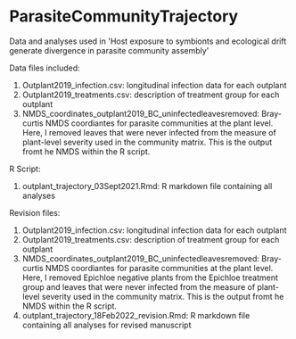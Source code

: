 # ParasiteCommunityTrajectory
Data and analyses used in 'Host exposure to symbionts and ecological drift generate divergence in parasite community assembly'    

Data files included: 
1. Outplant2019_infection.csv: longitudinal infection data for each outplant
2. Outplant2019_treatments.csv: description of treatment group for each outplant
3. NMDS_coordinates_outplant2019_BC_uninfectedleavesremoved: Bray-curtis NMDS coordiantes for parasite communities at the plant level. Here, I removed leaves that were never infected from the measure of plant-level severity used in the community matrix. This is the output fromt he NMDS within the R script. 

R Script:
1. outplant_trajectory_03Sept2021.Rmd: R markdown file containing all analyses

Revision files:
1. Outplant2019_infection.csv: longitudinal infection data for each outplant
2. Outplant2019_treatments.csv: description of treatment group for each outplant
3. NMDS_coordinates_outplant2019_BC_uninfectedleavesremoved: Bray-curtis NMDS coordiantes for parasite communities at the plant level. Here, I removed Epichloe negative plants from the Epichloe treatment group and leaves that were never infected from the measure of plant-level severity used in the community matrix. This is the output fromt he NMDS within the R script. 
4. outplant_trajectory_18Feb2022_revision.Rmd: R markdown file containing all analyses for revised manuscript

